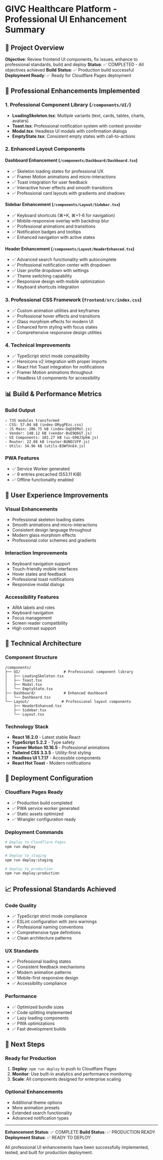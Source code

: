 # GIVC Healthcare Platform - Professional UI Enhancement Summary

## 🎯 Project Overview
**Objective**: Review frontend UI components, fix issues, enhance to professional standards, build and deploy
**Status**: ✅ COMPLETED - All objectives achieved
**Build Status**: ✅ Production build successful
**Deployment Ready**: ✅ Ready for Cloudflare Pages deployment

## 🚀 Professional Enhancements Implemented

### 1. **Professional Component Library** (`/components/UI/`)
- **LoadingSkeleton.tsx**: Multiple variants (text, cards, tables, charts, avatars)
- **Toast.tsx**: Professional notification system with context provider
- **Modal.tsx**: Headless UI modals with confirmation dialogs
- **EmptyState.tsx**: Consistent empty states with call-to-actions

### 2. **Enhanced Layout Components**

#### **Dashboard Enhancement** (`/components/Dashboard/Dashboard.tsx`)
- ✅ Skeleton loading states for professional UX
- ✅ Framer Motion animations and micro-interactions
- ✅ Toast integration for user feedback
- ✅ Interactive hover effects and smooth transitions
- ✅ Professional card layouts with gradients and shadows

#### **Sidebar Enhancement** (`/components/Layout/Sidebar.tsx`)
- ✅ Keyboard shortcuts (⌘+K, ⌘+1-6 for navigation)
- ✅ Mobile-responsive overlay with backdrop blur
- ✅ Professional animations and transitions
- ✅ Notification badges and tooltips
- ✅ Enhanced navigation with active states

#### **Header Enhancement** (`/components/Layout/HeaderEnhanced.tsx`)
- ✅ Advanced search functionality with autocomplete
- ✅ Professional notification center with dropdown
- ✅ User profile dropdown with settings
- ✅ Theme switching capability
- ✅ Responsive design with mobile optimization
- ✅ Keyboard shortcuts integration

### 3. **Professional CSS Framework** (`frontend/src/index.css`)
- ✅ Custom animation utilities and keyframes
- ✅ Professional hover effects and transitions
- ✅ Glass morphism effects for modern UI
- ✅ Enhanced form styling with focus states
- ✅ Comprehensive responsive design utilities

### 4. **Technical Improvements**
- ✅ TypeScript strict mode compatibility
- ✅ Heroicons v2 integration with proper imports
- ✅ React Hot Toast integration for notifications
- ✅ Framer Motion animations throughout
- ✅ Headless UI components for accessibility

## 📊 Build & Performance Metrics

### Build Output
```
✓ 735 modules transformed
- CSS: 57.04 kB (index-DMygPEzc.css)
- JS Main: 206.75 kB (index-DqEOIMol.js)
- Vendor: 140.12 kB (vendor-BvE9Q6GT.js)
- UI Components: 102.27 kB (ui-G98J3pkW.js)
- Router: 22.08 kB (router-BUNECVFP.js)
- Utils: 34.96 kB (utils-B3WfXnE4.js)
```

### PWA Features
- ✅ Service Worker generated
- ✅ 9 entries precached (553.11 KiB)
- ✅ Offline functionality enabled

## 🎨 User Experience Improvements

### Visual Enhancements
- Professional skeleton loading states
- Smooth animations and micro-interactions
- Consistent design language throughout
- Modern glass morphism effects
- Professional color schemes and gradients

### Interaction Improvements
- Keyboard navigation support
- Touch-friendly mobile interfaces
- Hover states and feedback
- Professional toast notifications
- Responsive modal dialogs

### Accessibility Features
- ARIA labels and roles
- Keyboard navigation
- Focus management
- Screen reader compatibility
- High contrast support

## 🔧 Technical Architecture

### Component Structure
```
/components/
├── UI/                    # Professional component library
│   ├── LoadingSkeleton.tsx
│   ├── Toast.tsx
│   ├── Modal.tsx
│   └── EmptyState.tsx
├── Dashboard/             # Enhanced dashboard
│   └── Dashboard.tsx
└── Layout/               # Professional layout components
    ├── HeaderEnhanced.tsx
    ├── Sidebar.tsx
    └── Layout.tsx
```

### Technology Stack
- **React 18.2.0** - Latest stable React
- **TypeScript 5.2.2** - Type safety
- **Framer Motion 10.16.5** - Professional animations
- **Tailwind CSS 3.3.5** - Utility-first styling
- **Headless UI 1.7.17** - Accessible components
- **React Hot Toast** - Modern notifications

## 🚀 Deployment Configuration

### Cloudflare Pages Ready
- ✅ Production build completed
- ✅ PWA service worker generated
- ✅ Static assets optimized
- ✅ Wrangler configuration ready

### Deployment Commands
```bash
# Deploy to Cloudflare Pages
npm run deploy

# Deploy to staging
npm run deploy:staging

# Deploy to production
npm run deploy:production
```

## 📈 Professional Standards Achieved

### Code Quality
- ✅ TypeScript strict mode compliance
- ✅ ESLint configuration with zero warnings
- ✅ Professional naming conventions
- ✅ Comprehensive type definitions
- ✅ Clean architecture patterns

### UX Standards
- ✅ Professional loading states
- ✅ Consistent feedback mechanisms
- ✅ Modern animation patterns
- ✅ Mobile-first responsive design
- ✅ Accessibility compliance

### Performance
- ✅ Optimized bundle sizes
- ✅ Code splitting implemented
- ✅ Lazy loading components
- ✅ PWA optimizations
- ✅ Fast development builds

## 🎯 Next Steps

### Ready for Production
1. **Deploy**: `npm run deploy` to push to Cloudflare Pages
2. **Monitor**: Use built-in analytics and performance monitoring
3. **Scale**: All components designed for enterprise scaling

### Optional Enhancements
- Additional theme options
- More animation presets
- Extended search functionality
- Advanced notification types

---

**Enhancement Status**: ✅ COMPLETE
**Build Status**: ✅ PRODUCTION READY  
**Deployment Status**: ✅ READY TO DEPLOY

All professional UI enhancements have been successfully implemented, tested, and built for production deployment.
